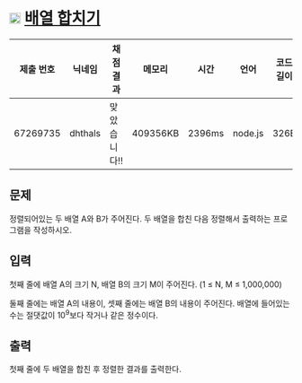 # <img width="20px"  src="https://d2gd6pc034wcta.cloudfront.net/tier/6.svg" class="solvedac-tier"> [배열 합치기](https://www.acmicpc.net/problem/11728) 

| 제출 번호 | 닉네임 | 채점 결과 | 메모리 | 시간 | 언어 | 코드 길이 |
|---|---|---|---|---|---|---|
|67269735|dhthals|맞았습니다!! |409356KB|2396ms|node.js|326B|

## 문제
<p>정렬되어있는 두 배열 A와 B가 주어진다. 두 배열을 합친 다음 정렬해서 출력하는 프로그램을 작성하시오.</p>

## 입력
<p>첫째 줄에 배열 A의 크기 N, 배열 B의 크기 M이 주어진다. (1 ≤ N, M ≤ 1,000,000)</p>

<p>둘째 줄에는 배열 A의 내용이, 셋째 줄에는 배열 B의 내용이 주어진다. 배열에 들어있는 수는 절댓값이 10<sup>9</sup>보다 작거나 같은 정수이다.</p>

## 출력
<p>첫째 줄에 두 배열을 합친 후 정렬한 결과를 출력한다.</p>

